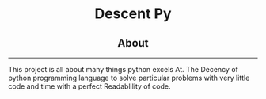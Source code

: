 # <center> Descent Py </center>

## <center> About </center>

-------

This project is all about many things python excels At. The Decency of python programming language to solve particular problems with very little code and time with a perfect Readablility of code.
